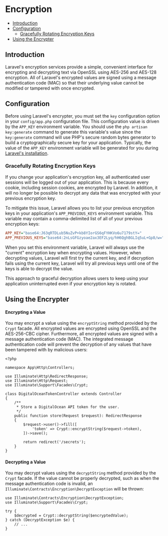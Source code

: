# Encryption

- [Introduction](#introduction)
- [Configuration](#configuration)
    - [Gracefully Rotating Encryption Keys](#gracefully-rotating-encryption-keys)
- [Using the Encrypter](#using-the-encrypter)

<a name="introduction"></a>
## Introduction

Laravel's encryption services provide a simple, convenient interface for encrypting and decrypting text via OpenSSL using AES-256 and AES-128 encryption. All of Laravel's encrypted values are signed using a message authentication code (MAC) so that their underlying value cannot be modified or tampered with once encrypted.

<a name="configuration"></a>
## Configuration

Before using Laravel's encrypter, you must set the `key` configuration option in your `config/app.php` configuration file. This configuration value is driven by the `APP_KEY` environment variable. You should use the `php artisan key:generate` command to generate this variable's value since the `key:generate` command will use PHP's secure random bytes generator to build a cryptographically secure key for your application. Typically, the value of the `APP_KEY` environment variable will be generated for you during [Laravel's installation](/docs/{{version}}/installation).

<a name="gracefully-rotating-encryption-keys"></a>
### Gracefully Rotating Encryption Keys

If you change your application's encryption key, all authenticated user sessions will be logged out of your application. This is because every cookie, including session cookies, are encrypted by Laravel. In addition, it will no longer be possible to decrypt any data that was encrypted with your previous encryption key.

To mitigate this issue, Laravel allows you to list your previous encryption keys in your application's `APP_PREVIOUS_KEYS` environment variable. This variable may contain a comma-delimited list of all of your previous encryption keys:

```ini
APP_KEY="base64:J63qRTDLub5NuZvP+kb8YIorGS6qFYHKVo6u7179stY="
APP_PREVIOUS_KEYS="base64:2nLsGFGzyoae2ax3EF2Lyq/hH6QghBGLIq5uL+Gp8/w="
```

When you set this environment variable, Laravel will always use the "current" encryption key when encrypting values. However, when decrypting values, Laravel will first try the current key, and if decryption fails using the current key, Laravel will try all previous keys until one of the keys is able to decrypt the value.

This approach to graceful decryption allows users to keep using your application uninterrupted even if your encryption key is rotated.

<a name="using-the-encrypter"></a>
## Using the Encrypter

<a name="encrypting-a-value"></a>
#### Encrypting a Value

You may encrypt a value using the `encryptString` method provided by the `Crypt` facade. All encrypted values are encrypted using OpenSSL and the AES-256-CBC cipher. Furthermore, all encrypted values are signed with a message authentication code (MAC). The integrated message authentication code will prevent the decryption of any values that have been tampered with by malicious users:

    <?php

    namespace App\Http\Controllers;

    use Illuminate\Http\RedirectResponse;
    use Illuminate\Http\Request;
    use Illuminate\Support\Facades\Crypt;

    class DigitalOceanTokenController extends Controller
    {
        /**
         * Store a DigitalOcean API token for the user.
         */
        public function store(Request $request): RedirectResponse
        {
            $request->user()->fill([
                'token' => Crypt::encryptString($request->token),
            ])->save();

            return redirect('/secrets');
        }
    }

<a name="decrypting-a-value"></a>
#### Decrypting a Value

You may decrypt values using the `decryptString` method provided by the `Crypt` facade. If the value cannot be properly decrypted, such as when the message authentication code is invalid, an `Illuminate\Contracts\Encryption\DecryptException` will be thrown:

    use Illuminate\Contracts\Encryption\DecryptException;
    use Illuminate\Support\Facades\Crypt;

    try {
        $decrypted = Crypt::decryptString($encryptedValue);
    } catch (DecryptException $e) {
        // ...
    }
